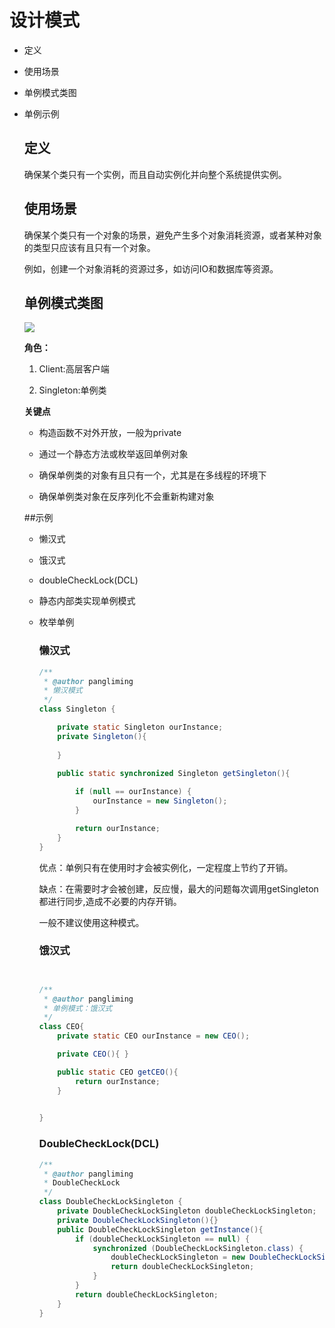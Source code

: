 # 设计模式

* 定义

* 使用场景

* 单例模式类图

* 单例示例

  ## 定义

  确保某个类只有一个实例，而且自动实例化并向整个系统提供实例。

  ## 使用场景

  确保某个类只有一个对象的场景，避免产生多个对象消耗资源，或者某种对象的类型只应该有且只有一个对象。

  例如，创建一个对象消耗的资源过多，如访问IO和数据库等资源。

  ## 单例模式类图

  ![](/Users/pangliming/Desktop/单例模式.png)

  **角色：**

  1. Client:高层客户端

  2. Singleton:单例类

  **关键点**

  - 构造函数不对外开放，一般为private

  - 通过一个静态方法或枚举返回单例对象

  - 确保单例类的对象有且只有一个，尤其是在多线程的环境下
  
  - 确保单例类对象在反序列化不会重新构建对象
  
  ##示例
  
  - 懒汉式
  
  - 饿汉式
  
  - doubleCheckLock(DCL)
  
  - 静态内部类实现单例模式
  
  - 枚举单例
  
    ### 懒汉式 
  
    
    
    ```java
    /**
     * @author pangliming
     * 懒汉模式
     */
    class Singleton {
    
        private static Singleton ourInstance;
        private Singleton(){
            
        }
      
        public static synchronized Singleton getSingleton(){
    
            if (null == ourInstance) {
                ourInstance = new Singleton();
            }
    
            return ourInstance;
        }
    }
    ```
    
    优点：单例只有在使用时才会被实例化，一定程度上节约了开销。
    
    缺点：在需要时才会被创建，反应慢，最大的问题每次调用getSingleton都进行同步,造成不必要的内存开销。
    
    一般不建议使用这种模式。
    
    ### 饿汉式
    
    ```java
    
    
    /**
     * @author pangliming
     * 单例模式：饿汉式 
     */
    class CEO{
        private static CEO ourInstance = new CEO();
    
        private CEO(){ }
    
        public static CEO getCEO(){
            return ourInstance;
        }
    
       
    }
    ```
    
    ### DoubleCheckLock(DCL)
    
    ```java
    /**
     * @author pangliming
     * DoubleCheckLock
     */
    class DoubleCheckLockSingleton {
        private DoubleCheckLockSingleton doubleCheckLockSingleton;
        private DoubleCheckLockSingleton(){}
        public DoubleCheckLockSingleton getInstance(){
            if (doubleCheckLockSingleton == null) {
                synchronized (DoubleCheckLockSingleton.class) {
                    doubleCheckLockSingleton = new DoubleCheckLockSingleton();
                    return doubleCheckLockSingleton;
                }
            }
            return doubleCheckLockSingleton;
        }
    }
    ```
    
    
  
  
  
  



  

  

  

  

  

  

  


